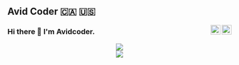 ## Avid Coder 🇨🇦 🇺🇸

<a href="https://twitter.com/" target="_blank" rel="nofollow"><img align="right" alt="Avidcoder's Twitter" width="22px" src="https://cdn.jsdelivr.net/npm/simple-icons@v3/icons/twitter.svg" /></a><a href="https://www.linkedin.com/in/" target="_blank" rel="nofollow"><img align="right" alt="Faraz's Linkdein" width="22px" src="https://cdn.jsdelivr.net/npm/simple-icons@v3/icons/linkedin.svg" /></a>

### Hi there 👋 I'm Avidcoder.

<p align="center">
  <img src ="https://github-readme-stats.vercel.app/api?username=un33k&show_icons=true&count_private=true&include_all_commits=true&hide_border=true&hide=issues,contribs"><br />
  <img src ="https://github-readme-stats.vercel.app/api/top-langs/?username=un33k&layout=compact&hide_border=true&langs_count=10&hide=html,css">
</p>

<!--
**un33k/un33k** is a ✨ _special_ ✨ repository because its `README.md` (this file) appears on your GitHub profile.

Here are some ideas to get you started:

- 🔭 I’m currently working on ...
- 🌱 I’m currently learning ...
- 👯 I’m looking to collaborate on ...
- 🤔 I’m looking for help with ...
- 💬 Ask me about ...
- 📫 How to reach me: ...
- 😄 Pronouns: ...
- ⚡ Fun fact: ...
-->
